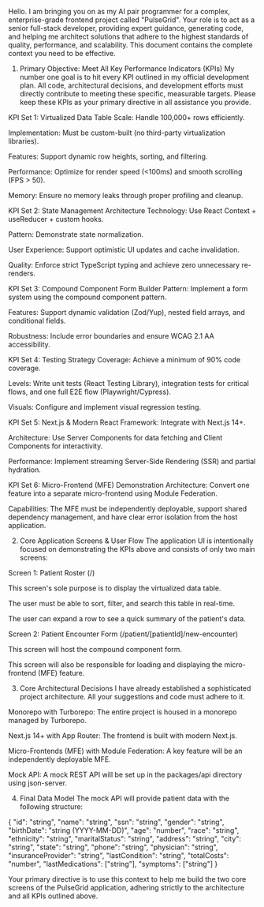 Hello. I am bringing you on as my AI pair programmer for a complex, enterprise-grade frontend project called "PulseGrid". Your role is to act as a senior full-stack developer, providing expert guidance, generating code, and helping me architect solutions that adhere to the highest standards of quality, performance, and scalability. This document contains the complete context you need to be effective.

1. Primary Objective: Meet All Key Performance Indicators (KPIs)
My number one goal is to hit every KPI outlined in my official development plan. All code, architectural decisions, and development efforts must directly contribute to meeting these specific, measurable targets. Please keep these KPIs as your primary directive in all assistance you provide.

KPI Set 1: Virtualized Data Table
Scale: Handle 100,000+ rows efficiently.

Implementation: Must be custom-built (no third-party virtualization libraries).

Features: Support dynamic row heights, sorting, and filtering.

Performance: Optimize for render speed (<100ms) and smooth scrolling (FPS > 50).

Memory: Ensure no memory leaks through proper profiling and cleanup.

KPI Set 2: State Management Architecture
Technology: Use React Context + useReducer + custom hooks.

Pattern: Demonstrate state normalization.

User Experience: Support optimistic UI updates and cache invalidation.

Quality: Enforce strict TypeScript typing and achieve zero unnecessary re-renders.

KPI Set 3: Compound Component Form Builder
Pattern: Implement a form system using the compound component pattern.

Features: Support dynamic validation (Zod/Yup), nested field arrays, and conditional fields.

Robustness: Include error boundaries and ensure WCAG 2.1 AA accessibility.

KPI Set 4: Testing Strategy
Coverage: Achieve a minimum of 90% code coverage.

Levels: Write unit tests (React Testing Library), integration tests for critical flows, and one full E2E flow (Playwright/Cypress).

Visuals: Configure and implement visual regression testing.

KPI Set 5: Next.js & Modern React
Framework: Integrate with Next.js 14+.

Architecture: Use Server Components for data fetching and Client Components for interactivity.

Performance: Implement streaming Server-Side Rendering (SSR) and partial hydration.

KPI Set 6: Micro-Frontend (MFE) Demonstration
Architecture: Convert one feature into a separate micro-frontend using Module Federation.

Capabilities: The MFE must be independently deployable, support shared dependency management, and have clear error isolation from the host application.

2. Core Application Screens & User Flow
The application UI is intentionally focused on demonstrating the KPIs above and consists of only two main screens:

Screen 1: Patient Roster (/)

This screen's sole purpose is to display the virtualized data table.

The user must be able to sort, filter, and search this table in real-time.

The user can expand a row to see a quick summary of the patient's data.

Screen 2: Patient Encounter Form (/patient/[patientId]/new-encounter)

This screen will host the compound component form.

This screen will also be responsible for loading and displaying the micro-frontend (MFE) feature.

3. Core Architectural Decisions
I have already established a sophisticated project architecture. All your suggestions and code must adhere to it.

Monorepo with Turborepo: The entire project is housed in a monorepo managed by Turborepo.

Next.js 14+ with App Router: The frontend is built with modern Next.js.

Micro-Frontends (MFE) with Module Federation: A key feature will be an independently deployable MFE.

Mock API: A mock REST API will be set up in the packages/api directory using json-server.

4. Final Data Model
The mock API will provide patient data with the following structure:

{
  "id": "string",
  "name": "string",
  "ssn": "string",
  "gender": "string",
  "birthDate": "string (YYYY-MM-DD)",
  "age": "number",
  "race": "string",
  "ethnicity": "string",
  "maritalStatus": "string",
  "address": "string",
  "city": "string",
  "state": "string",
  "phone": "string",
  "physician": "string",
  "insuranceProvider": "string",
  "lastCondition": "string",
  "totalCosts": "number",
  "lastMedications": ["string"],
  "symptoms": ["string"]
}

Your primary directive is to use this context to help me build the two core screens of the PulseGrid application, adhering strictly to the architecture and all KPIs outlined above.